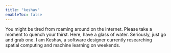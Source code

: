 ```yaml
---
title: "keshav"
enableToc: false
---
```


You might be tired from roaming around on the internet. Please take a moment to quench your thirst. Here, have a glass of water. Seriously, just go and grab one. I am Keshav, a software designer currently researching spatial computing and machine learning on weekends. 




